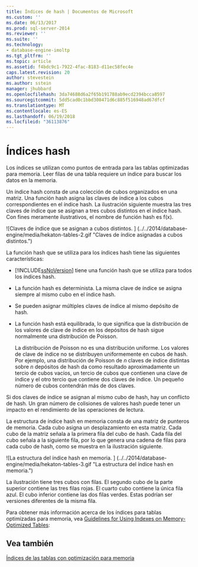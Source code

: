 ```yaml
---
title: Índices de hash | Documentos de Microsoft
ms.custom: ''
ms.date: 06/13/2017
ms.prod: sql-server-2014
ms.reviewer: ''
ms.suite: ''
ms.technology:
- database-engine-imoltp
ms.tgt_pltfrm: ''
ms.topic: article
ms.assetid: f4bdc9c1-7922-4fac-8183-d11ec58fec4e
caps.latest.revision: 20
author: stevestein
ms.author: sstein
manager: jhubbard
ms.openlocfilehash: 3da74688d6a2f65b191788ab9ecd2394bcca8597
ms.sourcegitcommit: 5dd5cad0c1bbd308471d6c885f516948ad67dfcf
ms.translationtype: MT
ms.contentlocale: es-ES
ms.lasthandoff: 06/19/2018
ms.locfileid: "36113876"
---
```

# <a name="hash-indexes"></a>Índices hash
  Los índices se utilizan como puntos de entrada para las tablas optimizadas para memoria. Leer filas de una tabla requiere un índice para buscar los datos en la memoria.  
  
 Un índice hash consta de una colección de cubos organizados en una matriz. Una función hash asigna las claves de índice a los cubos correspondientes en el índice hash. La ilustración siguiente muestra las tres claves de índice que se asignan a tres cubos distintos en el índice hash. Con fines meramente ilustrativos, el nombre de función hash es f(x).  
  
 ![Claves de índice que se asignan a cubos distintos. ] (../../2014/database-engine/media/hekaton-tables-2.gif "Claves de índice asignadas a cubos distintos.")  
  
 La función hash que se utiliza para los índices hash tiene las siguientes características:  
  
-   [!INCLUDE[ssNoVersion](../includes/ssnoversion-md.md)] tiene una función hash que se utiliza para todos los índices hash.  
  
-   La función hash es determinista. La misma clave de índice se asigna siempre al mismo cubo en el índice hash.  
  
-   Se pueden asignar múltiples claves de índice al mismo depósito de hash.  
  
-   La función hash está equilibrada, lo que significa que la distribución de los valores de clave de índice en los depósitos de hash sigue normalmente una distribución de Poisson.  
  
     La distribución de Poisson no es una distribución uniforme. Los valores de clave de índice no se distribuyen uniformemente en cubos de hash. Por ejemplo, una distribución de Poisson de *n* claves de índice distintas sobre *n* depósitos de hash da como resultado aproximadamente un tercio de cubos vacíos, un tercio de cubos que contienen una clave de índice y el otro tercio que contiene dos claves de índice. Un pequeño número de cubos contendrán más de dos claves.  
  
 Si dos claves de índice se asignan al mismo cubo de hash, hay un conflicto de hash. Un gran número de colisiones de valores hash puede tener un impacto en el rendimiento de las operaciones de lectura.  
  
 La estructura de índice hash en memoria consta de una matriz de punteros de memoria. Cada cubo asigna un desplazamiento en esta matriz. Cada cubo de la matriz señala a la primera fila del cubo de hash. Cada fila del cubo señala a la siguiente fila, por lo que genera una cadena de filas para cada cubo de hash, como se muestra en la ilustración siguiente.  
  
 ![La estructura del índice hash en memoria. ] (../../2014/database-engine/media/hekaton-tables-3.gif "La estructura del índice hash en memoria.")  
  
 La ilustración tiene tres cubos con filas. El segundo cubo de la parte superior contiene las tres filas rojas. El cuarto cubo contiene la única fila azul. El cubo inferior contiene las dos filas verdes. Estas podrían ser versiones diferentes de la misma fila.  
  
 Para obtener más información acerca de los índices para tablas optimizadas para memoria, vea [Guidelines for Using Indexes on Memory-Optimized Tables](../relational-databases/in-memory-oltp/memory-optimized-tables.md):  
  
## <a name="see-also"></a>Vea también  
 [Índices de las tablas con optimización para memoria](../../2014/database-engine/indexes-on-memory-optimized-tables.md)  
  
  